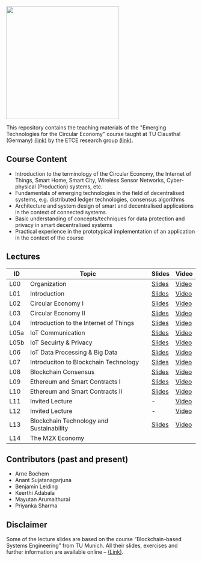 <img src="https://www.presse.tu-clausthal.de/fileadmin/Presse/images/Corporate_Design/Logo/Logo_TUC_en_CMYK.jpg" width="300">

This repository contains the teaching materials of the "Emerging Technologies for the Circular Economy" course taught at TU Clausthal (Germany) [(link)](https://www.isse.tu-clausthal.de/en/) by the ETCE research group [(link)](https://etce-lab.com).

## Course Content

- Introduction to the terminology of the Circular Economy, the Internet of Things, Smart Home, Smart City, Wireless Sensor Networks, Cyber-physical (Production) systems, etc.
- Fundamentals of emerging technologies in the field of decentralised systems, e.g. distributed ledger technologies, consensus algorithms
- Architecture and system design of smart and decentralised applications in the context of connected systems.
- Basic understanding of concepts/techniques for data protection and privacy in smart decentralised systems
- Practical experience in the prototypical implementation of an application in the context of the course

## Lectures

| ID   | Topic                                    | Slides                                                            | Video                                                                                                          |
|------|------------------------------------------|-------------------------------------------------------------------|----------------------------------------------------------------------------------------------------------------|
| L00  | Organization                             | [Slides](ETCE-L00-Organization.pdf)                               | [Video](https://video.tu-clausthal.de/vorlesung/emerging-technologies-for-the-circular-economy-ss22_1268.html) |
| L01  | Introduction                             | [Slides](ETCE-L01-Introduction.pdf)                               | [Video](https://video.tu-clausthal.de/vorlesung/emerging-technologies-for-the-circular-economy-ss22_1268.html) |
| L02  | Circular Economy I                       | [Slides](ETCE-L02-Circular-Economy-I.pdf)                         | [Video](https://video.tu-clausthal.de/vorlesung/emerging-technologies-for-the-circular-economy-ss22_1268.html) |
| L03  | Circular Economy II                      | [Slides](ETCE-L03-Circular-Economy-II.pdf)                        | [Video](https://video.tu-clausthal.de/vorlesung/emerging-technologies-for-the-circular-economy-ss22_1268.html) |
| L04  | Introduction to the Internet of Things   | [Slides](ETCE-L04-Introduction-to-the-IoT.pdf)                    | [Video](https://video.tu-clausthal.de/vorlesung/emerging-technologies-for-the-circular-economy-ss22_1268.html) |
| L05a | IoT Communication                        | [Slides](ETCE-L05a-IoT-Communications.pdf)                        | [Video](https://video.tu-clausthal.de/vorlesung/emerging-technologies-for-the-circular-economy-ss22_1268.html) |
| L05b | IoT Secuirty & Privacy                   | [Slides](ETCE-L05b-IoT-Security-and-Privacy.pdf)                  | [Video](https://video.tu-clausthal.de/vorlesung/emerging-technologies-for-the-circular-economy-ss22_1268.html) |
| L06  | IoT Data Processing & Big Data           | [Slides](ETCE-L06-IoT-Data-Processing-and-BigData.pdf)            | [Video](https://video.tu-clausthal.de/vorlesung/emerging-technologies-for-the-circular-economy-ss22_1268.html) |
| L07  | Introduciton to Blockchain Technology    | [Slides](ETCE-L07-BC1--Introduction-to-Blockchain-Technology.pdf) | [Video](https://video.tu-clausthal.de/vorlesung/emerging-technologies-for-the-circular-economy-ss22_1268.html) |
| L08  | Blockchain Consensus                     | [Slides](ETCE-L08-BC2--Consensus.pdf)                             | [Video](https://video.tu-clausthal.de/vorlesung/emerging-technologies-for-the-circular-economy-ss22_1268.html) |
| L09  | Ethereum and Smart Contracts I           | [Slides](ETCE-L09-BC3--Ethereum-and-Smart-Contracts--PART-1.pdf)  | [Video](https://video.tu-clausthal.de/vorlesung/emerging-technologies-for-the-circular-economy-ss22_1268.html) |
| L10  | Ethereum and Smart Contracts II          | [Slides](ETCE-L10-BC4--Ethereum-and-Smart-Contracts--PART-2.pdf)  | [Video](https://video.tu-clausthal.de/vorlesung/emerging-technologies-for-the-circular-economy-ss22_1268.html) |
| L11  | Invited Lecture                          | -                                                                 | [Video](https://video.tu-clausthal.de/vorlesung/emerging-technologies-for-the-circular-economy-ss22_1268.html) |
| L12  | Invited Lecture                          | -                                                                 | [Video](https://video.tu-clausthal.de/vorlesung/emerging-technologies-for-the-circular-economy-ss22_1268.html) |
| L13  | Blockchain Technology and Sustainability | [Slides](ETCE-L11-BC5--Blockchain-Sustainability.pdf)             |  [Video](https://video.tu-clausthal.de/vorlesung/emerging-technologies-for-the-circular-economy-ss22_1268.html)                                                                                                              |
| L14  | The M2X Economy                          |                                                                   |                                                                                                                |

## Contributors (past and present)
- Arne Bochem
- Anant Sujatanagarjuna
- Benjamin Leiding
- Keerthi Adabala
- Mayutan Arumaithurai
- Priyanka Sharma

## Disclaimer

Some of the lecture slides are based on the course “Blockchain-based Systems Engineering” from TU Munich. All their slides, exercises and further information are available online – [(Link)](https://github.com/sebischair/bbse).
